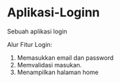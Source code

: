 # Aplikasi-Loginn
Sebuah aplikasi login

Alur Fitur Login:
1. Memasukkan email dan password
2. Memvalidasi masukan.
3. Menampilkan halaman home
